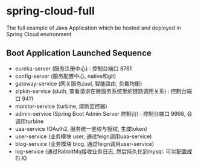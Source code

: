 # spring-cloud-full
The full example of Java Application which be hosted and deployed in Spring Cloud environment

## Boot Application Launched Sequence
- eureka-server (服务注册中心) : 控制台端口 8761
- config-server (服务配置中心, native和git)
- gateway-service (网关服务zuul, 智能路由, 负载均衡)
- zipkin-service (sluth, 查看请求在微服务系统里的链路调用关系) : 控制台端口 9411
- monitor-service (turbine, 熔断监控器)
- admin-service (Spring Boot Admin Server 控制台) : 控制台端口 9998, 会调用turbine
- uaa-service (OAuth2, 服务统一鉴权与授权, 生成token)
- user-service (业务模块 user, 通过feign调用uaa-service)
- blog-service (业务模块 blog, 通过feign调用user-service)
- log-service (通过RabbitMq接收业务日志, 然后持久化到mysql. 可以配置成ELK)